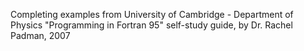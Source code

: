 Completing examples from University of Cambridge - 
Department of Physics "Programming in Fortran 95" 
self-study guide, by Dr. Rachel Padman, 2007
